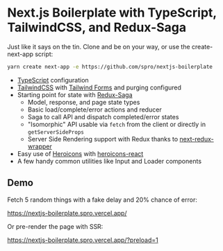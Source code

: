 # Next.js Boilerplate with TypeScript, TailwindCSS, and Redux-Saga

Just like it says on the tin. Clone and be on your way, or use the create-next-app script:

```bash
yarn create next-app -e https://github.com/spro/nextjs-boilerplate
```

* [TypeScript](https://www.typescriptlang.org/) configuration
* [TailwindCSS](https://tailwindcss.com/) with [Tailwind Forms](https://github.com/tailwindlabs/tailwindcss-forms) and purging configured
* Starting point for state with [Redux-Saga](https://redux-saga.js.org/)
    * Model, response, and page state types
    * Basic load/complete/error actions and reducer
    * Saga to call API and dispatch completed/error states
    * "Isomorphic" API usable via `fetch` from the client or directly in `getServerSideProps`
    * Server Side Rendering support with Redux thanks to [next-redux-wrapper](https://github.com/kirill-konshin/next-redux-wrapper)
* Easy use of [Heroicons](https://heroicons.com/) with [heroicons-react](https://github.com/impulse/heroicons-react)
* A few handy common utilities like Input and Loader components

## Demo

Fetch 5 random things with a fake delay and 20% chance of error:

https://nextjs-boilerplate.spro.vercel.app/

Or pre-render the page with SSR:

https://nextjs-boilerplate.spro.vercel.app/?preload=1
